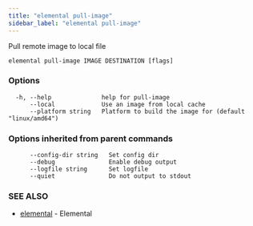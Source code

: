```yaml
---
title: "elemental pull-image"
sidebar_label: "elemental pull-image"
---
```


Pull remote image to local file

```
elemental pull-image IMAGE DESTINATION [flags]
```

### Options

```
  -h, --help              help for pull-image
      --local             Use an image from local cache
      --platform string   Platform to build the image for (default "linux/amd64")
```

### Options inherited from parent commands

```
      --config-dir string   Set config dir
      --debug               Enable debug output
      --logfile string      Set logfile
      --quiet               Do not output to stdout
```

### SEE ALSO

* [elemental](elemental.md)	 - Elemental

